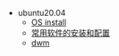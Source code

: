 * ubuntu20.04
    * [OS install](ubuntu20.04/install.md)
    * [常用软件的安装和配置](ubuntu20.04/init.md)
    * [dwm](ubuntu20.04/dwm.md)

